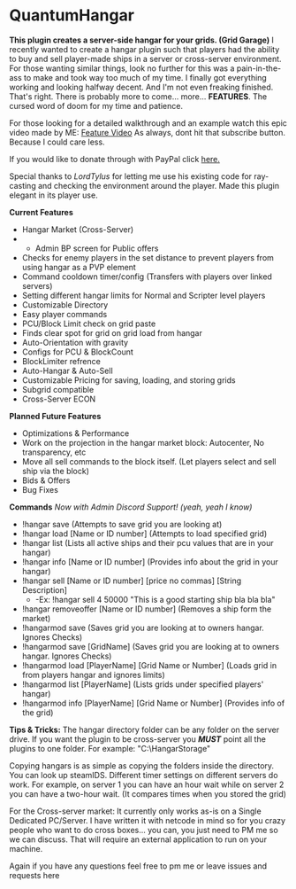 # QuantumHangar

**This plugin creates a server-side hangar for your grids. (Grid Garage)**  I recently wanted to create a hangar plugin such that players had the ability to buy and sell player-made ships in a server or cross-server environment. For those wanting similar things, look no further for this was a pain-in-the-ass to make and took way too much of my time. I finally got everything working and looking halfway decent. And I'm not even freaking finished. That's right. There is probably more to come... more... **FEATURES**. The cursed word of doom for my time and patience.

For those looking for a detailed walkthrough and an example watch this epic video made by ME:
[Feature Video](https://www.youtube.com/watch?v=Ck0DMqywC-w&feature=youtu.be) As always, dont hit that subscribe button. Because I could care less.

If you would like to donate through with PayPal click [here.]([https://paypal.me/Garrett493?locale.x=en_US](https://paypal.me/Garrett493?locale.x=en_US))

Special thanks to  _LordTylus_  for letting me use his existing code for ray-casting and checking the environment around the player. Made this plugin elegant in its player use.

**Current Features**
-   Hangar Market (Cross-Server)
- - Admin BP screen for Public offers
-   Checks for enemy players in the set distance to prevent players from using hangar as a PVP element
-   Command cooldown timer/config (Transfers with players over linked servers)
-   Setting different hangar limits for Normal and Scripter level players
-   Customizable Directory
-   Easy player commands
-   PCU/Block Limit check on grid paste
-   Finds clear spot for grid on grid load from hangar
-   Auto-Orientation with gravity
- Configs for PCU & BlockCount
- BlockLimiter refrence
- Auto-Hangar & Auto-Sell
- Customizable Pricing for saving, loading, and storing grids
- Subgrid compatible
- Cross-Server ECON

**Planned Future Features**
-   Optimizations & Performance
- Work on the projection in the hangar market block: Autocenter, No transparency, etc
- Move all sell commands to the block itself. (Let players select and sell ship via the block)
- Bids & Offers
- Bug Fixes

**Commands**   _Now with Admin Discord Support! (yeah, yeah I know)_

-   !hangar save (Attempts to save grid you are looking at)
-   !hangar load [Name or ID number] (Attempts to load specified grid)
-   !hangar list (Lists all active ships and their pcu values that are in your hangar)
-  !hangar info [Name or ID number] (Provides info about the grid in your hangar)
- !hangar sell [Name or ID number] [price no commas] [String Description]    
	- -Ex: !hangar sell 4 50000 "This is a good starting ship bla bla bla"
- !hangar removeoffer [Name or ID number] (Removes a ship form the market)
-   !hangarmod save (Saves grid you are looking at to owners hangar. Ignores Checks)
-   !hangarmod save [GridName] (Saves grid you are looking at to owners hangar. Ignores Checks)
-   !hangarmod load [PlayerName] [Grid Name or Number] (Loads grid in from players hangar and ignores limits)
-   !hangarmod list [PlayerName] (Lists grids under specified players' hangar)
-  !hangarmod info [PlayerName] [Grid Name or Number] (Provides info of the grid)

**Tips & Tricks:**  The hangar directory folder can be any folder on the server drive. If you want the plugin to be cross-server you  **_MUST_**  point all the plugins to one folder. For example: "C:\HangarStorage"

Copying hangars is as simple as copying the folders inside the directory. You can look up steamIDS. Different timer settings on different servers do work. For example, on server 1 you can have an hour wait while on server 2 you can have a two-hour wait. (It compares times when you stored the grid)

For the Cross-server market: It currently only works as-is on a Single Dedicated PC/Server. I have written it with netcode in mind so for you crazy people who want to do cross boxes... you can, you just need to PM me so we can discuss. That will require an external application to run on your machine.

Again if you have any questions feel free to pm me or leave issues and requests here

